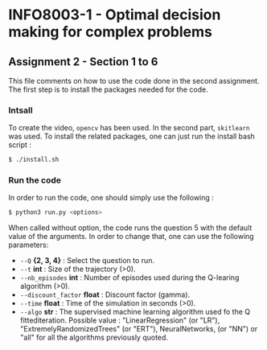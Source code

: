 # INFO8003-1 - Optimal decision making for complex problems
## Assignment 2 - Section 1 to 6
This file comments on how to use the code done in the second assignment. The first step is to install the packages needed for the code.
### Intsall
To create the video, `opencv` has been used. In the second part, `skitlearn` was used.
To install the related packages, one can just run the install bash script : 
```sh
$ ./install.sh
```
### Run the code
In order to run the code, one should simply use the following :
```sh
$ python3 run.py <options>
```
When called without option, the code runs the question 5 with the default value of the arguments. In order to change that, one can use the following parameters:
* `--Q` **{2, 3, 4}** : Select the question to run.
* `--t`  **int** : Size of the trajectory (>0).
* `--nb_episodes` **int** : Number of episodes used during the Q-learing algorithm (>0).
* `--discount_factor` **float** : Discount factor (gamma).
* `--time` **float** : Time of the simulation in seconds (>0).
* `--algo` **str** : The supervised machine learning algorithm used fo the Q fittediteration. Possible value : "LinearRegression" (or "LR"), "ExtremelyRandomizedTrees" (or "ERT"), NeuralNetworks, (or "NN") or "all" for all the algorithms previously quoted.
